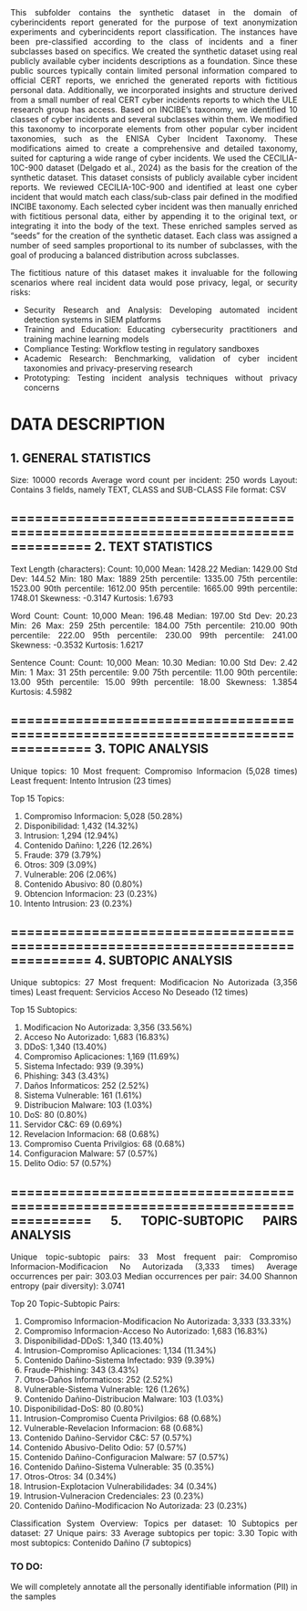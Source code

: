 <div align="justify">This subfolder contains the synthetic dataset in the domain of cyberincidents report generated for the purpose of text anonymization experiments and cyberincidents report classification. The instances have been pre-classified according to the class of incidents and a finer subclasses based on specifics. We created the synthetic dataset using real publicly available cyber incidents descriptions as a foundation. Since these public sources typically contain limited personal information compared to official CERT reports, we enriched the generated reports with fictitious personal data. Additionally, we incorporated insights and structure derived from a small number of real CERT cyber incidents reports to which the ULE research group has access.
Based on INCIBE’s taxonomy,  we identified 10 classes of cyber incidents and several subclasses within them. We modified this taxonomy to incorporate elements from other popular cyber incident taxonomies, such as the ENISA Cyber Incident Taxonomy. These modifications aimed to create a comprehensive and detailed taxonomy, suited for capturing a wide range of cyber incidents.
We used the CECILIA-10C-900 dataset (Delgado et al., 2024) as the basis for the creation of the synthetic dataset. This dataset consists of publicly available cyber incident reports. We reviewed CECILIA-10C-900 and identified at least one cyber incident that would match each class/sub-class pair defined in the modified INCIBE taxonomy.
Each selected cyber incident was then manually enriched with fictitious personal data, either by appending it to the original text, or integrating it into the body of the text. These enriched samples served as “seeds” for the creation of the synthetic dataset. Each class was assigned a number of seed samples proportional to its number of subclasses, with the goal of producing a balanced distribution across subclasses.

The fictitious nature of this dataset makes it invaluable for the following scenarios where real incident data would pose privacy, legal, or security risks:
- Security Research and Analysis: Developing automated incident detection systems in SIEM platforms
- Training and Education: Educating cybersecurity practitioners and training machine learning models
- Compliance Testing: Workflow testing in regulatory sandboxes
- Academic Research: Benchmarking, validation of cyber incident taxonomies and privacy-preserving research
- Prototyping: Testing incident analysis techniques without privacy concerns

# DATA DESCRIPTION
## 1. GENERAL STATISTICS
Size: 10000 records
Average word count per incident: 250 words
Layout: Contains 3 fields, namely TEXT, CLASS and SUB-CLASS
File format: CSV

================================================================================
2. TEXT STATISTICS
--------------------------------------------------

Text Length (characters):
  Count: 10,000
  Mean: 1428.22
  Median: 1429.00
  Std Dev: 144.52
  Min: 180
  Max: 1889
  25th percentile: 1335.00
  75th percentile: 1523.00
  90th percentile: 1612.00
  95th percentile: 1665.00
  99th percentile: 1748.01
  Skewness: -0.3147
  Kurtosis: 1.6793

Word Count:
  Count: 10,000
  Mean: 196.48
  Median: 197.00
  Std Dev: 20.23
  Min: 26
  Max: 259
  25th percentile: 184.00
  75th percentile: 210.00
  90th percentile: 222.00
  95th percentile: 230.00
  99th percentile: 241.00
  Skewness: -0.3532
  Kurtosis: 1.6217

Sentence Count:
  Count: 10,000
  Mean: 10.30
  Median: 10.00
  Std Dev: 2.42
  Min: 1
  Max: 31
  25th percentile: 9.00
  75th percentile: 11.00
  90th percentile: 13.00
  95th percentile: 15.00
  99th percentile: 18.00
  Skewness: 1.3854
  Kurtosis: 4.5982

================================================================================
3. TOPIC ANALYSIS
--------------------------------------------------
Unique topics: 10
Most frequent: Compromiso Informacion (5,028 times)
Least frequent: Intento Intrusion (23 times)

Top 15 Topics:
   1. Compromiso Informacion: 5,028 (50.28%)
   2. Disponibilidad: 1,432 (14.32%)
   3. Intrusion: 1,294 (12.94%)
   4. Contenido Dañino: 1,226 (12.26%)
   5. Fraude: 379 (3.79%)
   6. Otros: 309 (3.09%)
   7. Vulnerable: 206 (2.06%)
   8. Contenido Abusivo: 80 (0.80%)
   9. Obtencion Informacion: 23 (0.23%)
  10. Intento Intrusion: 23 (0.23%)

================================================================================
4. SUBTOPIC ANALYSIS
--------------------------------------------------
Unique subtopics: 27
Most frequent: Modificacion No Autorizada (3,356 times)
Least frequent: Servicios Acceso No Deseado (12 times)

Top 15 Subtopics:
   1. Modificacion No Autorizada: 3,356 (33.56%)
   2. Acceso No Autorizado: 1,683 (16.83%)
   3. DDoS: 1,340 (13.40%)
   4. Compromiso Aplicaciones: 1,169 (11.69%)
   5. Sistema Infectado: 939 (9.39%)
   6. Phishing: 343 (3.43%)
   7. Daños Informaticos: 252 (2.52%)
   8. Sistema Vulnerable: 161 (1.61%)
   9. Distribucion Malware: 103 (1.03%)
  10. DoS: 80 (0.80%)
  11. Servidor C&C: 69 (0.69%)
  12. Revelacion Informacion: 68 (0.68%)
  13. Compromiso Cuenta Privilgios: 68 (0.68%)
  14. Configuracion Malware: 57 (0.57%)
  15. Delito Odio: 57 (0.57%)

================================================================================
5. TOPIC-SUBTOPIC PAIRS ANALYSIS
--------------------------------------------------
Unique topic-subtopic pairs: 33
Most frequent pair: Compromiso Informacion-Modificacion No Autorizada (3,333 times)
Average occurrences per pair: 303.03
Median occurrences per pair: 34.00
Shannon entropy (pair diversity): 3.0741

Top 20 Topic-Subtopic Pairs:
   1. Compromiso Informacion-Modificacion No Autorizada: 3,333 (33.33%)
   2. Compromiso Informacion-Acceso No Autorizado: 1,683 (16.83%)
   3. Disponibilidad-DDoS: 1,340 (13.40%)
   4. Intrusion-Compromiso Aplicaciones: 1,134 (11.34%)
   5. Contenido Dañino-Sistema Infectado: 939 (9.39%)
   6. Fraude-Phishing: 343 (3.43%)
   7. Otros-Daños Informaticos: 252 (2.52%)
   8. Vulnerable-Sistema Vulnerable: 126 (1.26%)
   9. Contenido Dañino-Distribucion Malware: 103 (1.03%)
  10. Disponibilidad-DoS: 80 (0.80%)
  11. Intrusion-Compromiso Cuenta Privilgios: 68 (0.68%)
  12. Vulnerable-Revelacion Informacion: 68 (0.68%)
  13. Contenido Dañino-Servidor C&C: 57 (0.57%)
  14. Contenido Abusivo-Delito Odio: 57 (0.57%)
  15. Contenido Dañino-Configuracion Malware: 57 (0.57%)
  16. Contenido Dañino-Sistema Vulnerable: 35 (0.35%)
  17. Otros-Otros: 34 (0.34%)
  18. Intrusion-Explotacion Vulnerabilidades: 34 (0.34%)
  19. Intrusion-Vulneracion Credenciales: 23 (0.23%)
  20. Contenido Dañino-Modificacion No Autorizada: 23 (0.23%)

Classification System Overview:
  Topics per dataset: 10
  Subtopics per dataset: 27
  Unique pairs: 33
  Average subtopics per topic: 3.30
  Topic with most subtopics: Contenido Dañino (7 subtopics)


### TO DO:
We will completely annotate all the personally identifiable information (PII) in the samples</div> 

